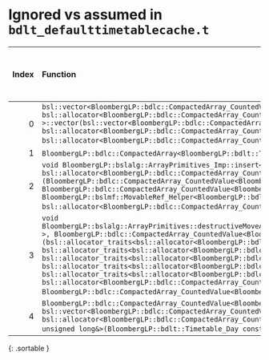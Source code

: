 # Ignored vs assumed in `bdlt_defaulttimetablecache.t`

<script src="../sorttable.js"></script>
|   Index | Function                                                                                                                                                                                                                                                                                                                                                                                                                                                                                                                                                                                                                                                                                                                                                                                                                                                                                                                                                                                                                                                                                                                                                                                                         |   Difference in number of lines |   Function size difference in bytes |   Number of lines in assumed build | Number of bytes in assumed build   |   Number of lines in ignored build | Number of bytes in ignored build   |
|--------:|:-----------------------------------------------------------------------------------------------------------------------------------------------------------------------------------------------------------------------------------------------------------------------------------------------------------------------------------------------------------------------------------------------------------------------------------------------------------------------------------------------------------------------------------------------------------------------------------------------------------------------------------------------------------------------------------------------------------------------------------------------------------------------------------------------------------------------------------------------------------------------------------------------------------------------------------------------------------------------------------------------------------------------------------------------------------------------------------------------------------------------------------------------------------------------------------------------------------------|--------------------------------:|------------------------------------:|-----------------------------------:|:-----------------------------------|-----------------------------------:|:-----------------------------------|
|       0 | `bsl::vector<BloombergLP::bdlc::CompactedArray_CountedValue<BloombergLP::bdlt::Timetable_Day>, bsl::allocator<BloombergLP::bdlc::CompactedArray_CountedValue<BloombergLP::bdlt::Timetable_Day> > >::vector(bsl::vector<BloombergLP::bdlc::CompactedArray_CountedValue<BloombergLP::bdlt::Timetable_Day>, bsl::allocator<BloombergLP::bdlc::CompactedArray_CountedValue<BloombergLP::bdlt::Timetable_Day> > > const&, bsl::allocator<BloombergLP::bdlc::CompactedArray_CountedValue<BloombergLP::bdlt::Timetable_Day> > const&)` [Assumed](0.assume.s.txt), [Ignored](0.none.s.txt), [Diff](0.diff.html)                                                                                                                                                                                                                                                                                                                                                                                                                                                                                                                                                                                                          |                              -6 |                                 -16 |                                352 | 4,233,888                          |                                368 | 4,233,920                          |
|       1 | `BloombergLP::bdlc::CompactedArray<BloombergLP::bdlt::Timetable_Day>::increment(BloombergLP::bdlt::Timetable_Day const&, unsigned long)` [Assumed](1.assume.s.txt), [Ignored](1.none.s.txt), [Diff](1.diff.html)                                                                                                                                                                                                                                                                                                                                                                                                                                                                                                                                                                                                                                                                                                                                                                                                                                                                                                                                                                                                 |                              -9 |                                 -48 |                                672 | 4,234,240                          |                                720 | 4,234,288                          |
|       2 | `void BloombergLP::bslalg::ArrayPrimitives_Imp::insert<BloombergLP::bdlc::CompactedArray_CountedValue<BloombergLP::bdlt::Timetable_Day>, bsl::allocator<BloombergLP::bdlc::CompactedArray_CountedValue<BloombergLP::bdlt::Timetable_Day> > >(BloombergLP::bdlc::CompactedArray_CountedValue<BloombergLP::bdlt::Timetable_Day>*, BloombergLP::bdlc::CompactedArray_CountedValue<BloombergLP::bdlt::Timetable_Day>*, BloombergLP::bslmf::MovableRef_Helper<BloombergLP::bdlc::CompactedArray_CountedValue<BloombergLP::bdlt::Timetable_Day> >::type, bsl::allocator<BloombergLP::bdlc::CompactedArray_CountedValue<BloombergLP::bdlt::Timetable_Day> >, BloombergLP::bslmf::MetaInt<0>*)` [Assumed](2.assume.s.txt), [Ignored](2.none.s.txt), [Diff](2.diff.html)                                                                                                                                                                                                                                                                                                                                                                                                                                                  |                             -14 |                                 -64 |                                304 | 4,237,696                          |                                368 | 4,237,952                          |
|       3 | `void BloombergLP::bslalg::ArrayPrimitives::destructiveMoveAndEmplace<bsl::allocator<BloombergLP::bdlc::CompactedArray_CountedValue<BloombergLP::bdlt::Timetable_Day> >, BloombergLP::bdlc::CompactedArray_CountedValue<BloombergLP::bdlt::Timetable_Day> >(bsl::allocator_traits<bsl::allocator<BloombergLP::bdlc::CompactedArray_CountedValue<BloombergLP::bdlt::Timetable_Day> > >::pointer, bsl::allocator_traits<bsl::allocator<BloombergLP::bdlc::CompactedArray_CountedValue<BloombergLP::bdlt::Timetable_Day> > >::pointer*, bsl::allocator_traits<bsl::allocator<BloombergLP::bdlc::CompactedArray_CountedValue<BloombergLP::bdlt::Timetable_Day> > >::pointer, bsl::allocator_traits<bsl::allocator<BloombergLP::bdlc::CompactedArray_CountedValue<BloombergLP::bdlt::Timetable_Day> > >::pointer, bsl::allocator_traits<bsl::allocator<BloombergLP::bdlc::CompactedArray_CountedValue<BloombergLP::bdlt::Timetable_Day> > >::pointer, bsl::allocator<BloombergLP::bdlc::CompactedArray_CountedValue<BloombergLP::bdlt::Timetable_Day> >, BloombergLP::bdlc::CompactedArray_CountedValue<BloombergLP::bdlt::Timetable_Day>&&)` [Assumed](3.assume.s.txt), [Ignored](3.none.s.txt), [Diff](3.diff.html) |                             -20 |                                 -80 |                                720 | 4,236,976                          |                                800 | 4,237,152                          |
|       4 | `BloombergLP::bdlc::CompactedArray_CountedValue<BloombergLP::bdlt::Timetable_Day>& bsl::vector<BloombergLP::bdlc::CompactedArray_CountedValue<BloombergLP::bdlt::Timetable_Day>, bsl::allocator<BloombergLP::bdlc::CompactedArray_CountedValue<BloombergLP::bdlt::Timetable_Day> > >::emplace_back<BloombergLP::bdlt::Timetable_Day const&, unsigned long&>(BloombergLP::bdlt::Timetable_Day const&, unsigned long&)` [Assumed](4.assume.s.txt), [Ignored](4.none.s.txt), [Diff](4.diff.html)                                                                                                                                                                                                                                                                                                                                                                                                                                                                                                                                                                                                                                                                                                                    |                             -25 |                                 -80 |                                800 | 4,235,184                          |                                880 | 4,235,280                          |
{: .sortable }
